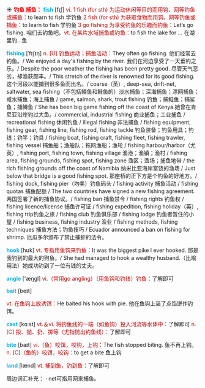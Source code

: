 ☀ <font color="red">**钓鱼 捕鱼：**</font>
<font color="sky blue">**fish**</font> [fɪʃ] 
<font color="#c00000">vi. 1 fish (for sth) 为运动休闲等目的而用钩、网等钓鱼或捕鱼：</font>to learn to fish 学钓鱼 <font color="#c00000">2 fish (for sth) 为获取食物而用钩、网等钓鱼或捕鱼：</font>to learn to fish 学钓鱼 <font color="#c00000">3 go fishing 为享受钓鱼的乐趣而钓鱼：</font>Let’s go fishing. 咱们去钓鱼吧。<font color="#c00000">vt. 在某片水域捕鱼或钓鱼：</font>to fish the lake for ... 在湖里钓…鱼
           
<font color="sky blue">**fishing**</font> [ˈfɪʃɪŋ]
<font color="#c00000">n. [U] 钓鱼运动；捕鱼活动：</font>They often go fishing. 他们经常去钓鱼。/ We enjoyed a day's fishing by the river. 我们在河边享受了一天垂钓之乐。/ Despite the poor weather the fishing has been pretty good. 尽管天气恶劣，却渔获颇丰。/ This stretch of the river is renowned for its good fishing. 这个河段以能捕到很多鱼而出名。/ coarse（英）, deep-sea, drift-net, saltwater, sea fishing（不包括鳟鱼和鲑鱼的）淡水捕鱼；深海捕鱼；漂网捕鱼；咸水捕鱼；海上捕鱼 / game, salmon, shark, trout fishing 钓鱼；捕鲑鱼；捕鲨鱼；捕鳟鱼 / She has been big game fishing off the coast of Kenya.她曾在肯尼亚沿岸钓过大鱼。/ commercial, industrial fishing 商业捕鱼；工业捕鱼 / recreational fishing 休闲钓鱼 / illegal fishing 非法捕鱼 / fishing equipment, fishing gear, fishing line, fishing rod, fishing tackle 钓鱼装备；钓鱼用具；钓线；钓竿；钓具 / fishing boat, fishing craft, fishing fleet, fishing trawler, fishing vessel 捕鱼船；渔船队；拖网渔船；渔轮 / fishing harbour/harbor（尤英）, fishing port, fishing town, fishing village 渔港；渔镇；渔村 / fishing area, fishing grounds, fishing spot, fishing zone 渔区；渔场；捕鱼地带 / the rich fishing grounds off the coast of Namibia 纳米比亚海岸富饶的渔场 / Just below that bridge is a good fishing spot. 那座桥的正下方是个钓鱼的好地方。/ fishing dock, fishing pier（均美）钓鱼码头 / fishing activity 捕鱼活动 / fishing quotas 捕鱼配额 / The two countries have signed a new fishing agreement. 两国签署了新的捕鱼协议。/ fishing ban 捕鱼禁令 / fishing rights 钓鱼权 / fishing licence/license 捕鱼许可证 / fishing expedition, fishing holiday（英）, fishing trip钓鱼之旅 / fishing club 钓鱼俱乐部 / fishing lodge 钓鱼者暂住的小屋 / fishing business, fishing industry 渔业 / fishing methods, fishing techniques 捕鱼方法；钓鱼技巧 / Ecuador announced a ban on fishing for shrimp. 厄瓜多尔颁布了禁止捕虾的法令。

<font color="sky blue">**hook**</font> [hʊk] 
<font color="#c00000">vt. 专指用鱼钩来钓鱼：</font>It was the biggest pike I ever hooked. 那是我钓到的最大的狗鱼。/ She had managed to hook a wealthy husband.（比喻用法）她成功钓到了一位有钱的丈夫。

<font color="sky blue">**angle**</font> ['æŋɡl] 
<font color="#c00000">vi.（常用go angling）（用鱼钩和钓线）钓鱼：</font>了解即可

<font color="sky blue">**bait**</font> [beɪt]

<font color="#c00000">vt. 在鱼钩上放诱饵：</font>He baited his hook with pie. 他在鱼钩上装了点馅饼作钓饵。

<font color="sky blue">**cast**</font> [kɑːst] 
<font color="#c00000">vt.＆vi. 将钓鱼线的一端（如鱼钩）投入河流等水体中：</font>了解即可 <font color="#c00000">n. [C] 投、抛、扔、掷等（尤指抛出钓鱼线）：</font>了解即可

<font color="sky blue">**bite**</font> [baɪt] 
<font color="#c00000">vi.（鱼）咬饵，咬钩，上钩：</font>The fish stopped biting. 鱼不再上钩。<font color="#c00000">n. [C]（鱼的）咬饵，咬钩：</font>to get a bite 鱼上钩 

<font color="sky blue">**land**</font> [lænd] 
<font color="#c00000">vt. 捕到鱼，钓到鱼：</font>了解即可

周边词汇补充：
· net可指用网来捕鱼。
